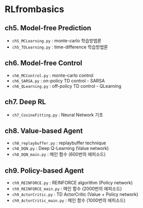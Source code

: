 # RLfrombasics

## ch5. Model-free Prediction
* `ch5_MCLearning.py` : monte-carlo 학습방법론
* `ch5_TDLearning.py` : time-difference 학습방법론

## ch6. Model-free Control
* `ch6_MCControl.py` : monte-carlo control
* `ch6_SARSA.py` : on-policy TD control - SARSA 
* `ch6_QLearning.py` : off-policy TD control - QLearning 

## ch7. Deep RL
* `ch7_CosineFitting.py` : Neural Network 기초

## ch8. Value-based Agent
* `ch8_replaybuffer.py` : replaybuffer technique
* `ch8_DQN.py` : Deep Q-Learning (Value network)
* `ch8_DQN_main.py` : 메인 함수 (600번의 에피소드)

## ch9. Policy-based Agent
* `ch9_REINFORCE.py` : REINFORCE algorithm (Policy network)
* `ch9_REINFORCE_main.py` : 메인 함수 (2000번의 에피소드)
* `ch9_ActorCritic.py` : TD ActorCritic (Value + Policy network)
* `ch9_ActorCritic_main.py` : 메인 함수 (1000번의 에피소드)
